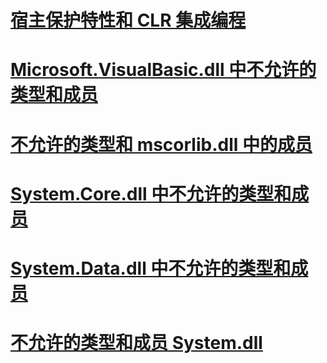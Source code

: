 # [宿主保护特性和 CLR 集成编程](host-protection-attributes-and-clr-integration-programming.md)
# [Microsoft.VisualBasic.dll 中不允许的类型和成员](disallowed-types-and-members-in-microsoft-visualbasic-dll.md)
# [不允许的类型和 mscorlib.dll 中的成员](disallowed-types-and-members-in-mscorlib-dll.md)
# [System.Core.dll 中不允许的类型和成员](disallowed-types-and-members-in-system-core-dll.md)
# [System.Data.dll 中不允许的类型和成员](disallowed-types-and-members-in-system-data-dll.md)
# [不允许的类型和成员 System.dll](disallowed-types-and-members-in-system-dll.md)
